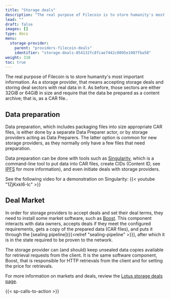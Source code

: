 ```yaml
---
title: "Storage deals"
description: "The real purpose of Filecoin is to store humanity's most important information. As a storage provider that means you’re accepting storage deals."
lead: ""
draft: false
images: []
type: docs
menu:
  storage-provider:
    parent: "providers-filecoin-deals"
    identifier: "storage-deals-854132fc8fcae7442c0095e1087fba58"
weight: 310
toc: true
---
```


The real purpose of Filecoin is to store humanity's most important information. As a storage provider, that means accepting storage deals and storing deal sectors with real data in it. As before, those sectors are either 32GiB or 64GiB in size and require that the data be prepared as a content archive; that is, as a CAR file..

## Data preparation

Data preparation, which includes packaging files into size appropriate CAR files, is either done by a separate Data Preparer actor, or by storage providers acting as Data Preparers. The latter option is common for new storage providers, as they normally only have a few files that need preparation.

Data preparation can be done with tools such as [Singularity](https://github.com/tech-greedy/singularity), which is a command-line tool to put data into CAR files, create CIDs (Content ID, see [IPFS](https://docs.ipfs.tech/concepts/content-addressing/) for more information), and even initiate deals with storage providers.

See the following video for a demonstration on Singularity:
{{< youtube "1ZjKxkI6-Ic" >}}

## Deal Market

In order for storage providers to accept deals and set their deal terms, they need to install some market software, such as [Boost](https://boost.filecoin.io/). This component interacts with data owners, accepts deals if they meet the configured requirements, gets a copy of the prepared data (CAR files), and puts it through the [sealing pipeline]({{<relref "sealing-pipeline" >}}), after which it is in the state required to be proven to the network.

The storage provider can (and should) keep unsealed data copies available for retrieval requests from the client. It is the same software component, Boost, that is responsible for HTTP retrievals from the client and for setting the price for retrievals.

For more information on markets and deals, review the [Lotus storage deals page](https://lotus.filecoin.io/storage-providers/operate/manage-storage-deals/).

{{< sp-calls-to-action >}}
